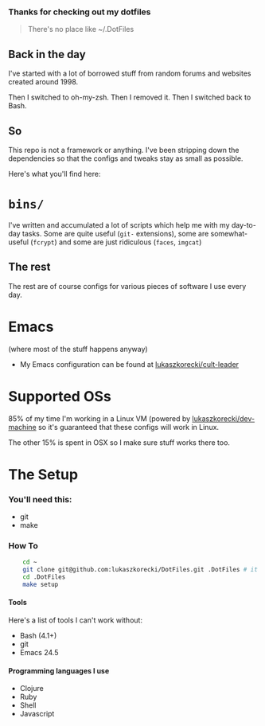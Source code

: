 ### Thanks for checking out my dotfiles

> There's no place like ~/.DotFiles

## Back in the day

I've started with a lot of borrowed stuff from random forums and websites created around 1998.

Then I switched to oh-my-zsh.
Then I removed it.
Then I switched back to Bash.


## So

This repo is not a framework or anything.  I've been stripping down
the dependencies so that the configs and tweaks stay as small as possible.

Here's what you'll find here:

# `bins/`

I've written and accumulated a lot of scripts which help me with my
day-to-day tasks. Some are quite useful (`git-` extensions), some
are somewhat-useful (`fcrypt`) and some are just ridiculous (`faces`,
`imgcat`)


## The rest

The rest are of course configs for various pieces of software I use
every day.

# Emacs 

(where most of the stuff happens anyway)

- My Emacs configuration can be found at [lukaszkorecki/cult-leader](https://github.com/lukaszkorecki/cult-leader)


# Supported OSs

85% of my time I'm working in a Linux VM (powered by
[lukaszkorecki/dev-machine](https://github.com/lukaszkorecki/dev-machine)
so it's guaranteed that these configs will work in Linux.

The other 15% is spent in OSX so I make sure stuff works there too.

# The Setup

### You'll need this:

- git
- make

### How To

```bash
    cd ~
    git clone git@github.com:lukaszkorecki/DotFiles.git .DotFiles # it HAS to be .DotFiles
    cd .DotFiles
    make setup
```


#### Tools

Here's a list of tools I can't work without:

- Bash (4.1+)
- git
- Emacs 24.5

#### Programming languages I use

- Clojure
- Ruby
- Shell
- Javascript
